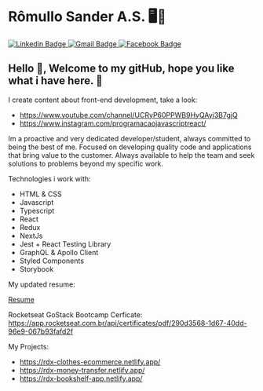 # Rômullo Sander A.S. 🖥🚀

<a target="_blank" href="https://www.linkedin.com/in/r%C3%B4mullo-sander-27491795/">
  <img alt="Linkedin Badge" src="https://img.shields.io/badge/-Rômullo%20Sander-blue?style=flat-square&logo=Linkedin&logoColor=white&link=https://www.linkedin.com/in/eliasgcf/"/>
</a>
<a target="_blank" href="mailto:romullo_sas@outlook.com">
  <img alt="Gmail Badge" src="https://img.shields.io/badge/-romullo_sas@outlook.com-c14438?style=flat-square&logo=Gmail&logoColor=white&link=mailto:romullo_sas@outlook.com"/>
</a>

<a target="_blank" href="https://www.facebook.com/romullo.sas/">
  <img alt="Facebook Badge" src="https://img.shields.io/badge/-Rômullo%20Sander-blue?style=flat-square&logo=Facebook&logoColor=white&link=https://www.facebook.com/romullo.sas/"/>
</a>

## Hello 👋, Welcome to my gitHub, hope you like what i have here. 🙂

I create content about front-end development, take a look:
* https://www.youtube.com/channel/UCRyP60PPWB9HyQAyi3B7gjQ
* https://www.instagram.com/programacaojavascriptreact/

Im a proactive and very dedicated developer/student, always committed to being the best of me. Focused on developing quality code and applications that bring value to the customer. Always available to help the team and seek solutions to problems beyond my specific work.

Technologies i work with:
* HTML & CSS
* Javascript
* Typescript
* React
* Redux
* NextJs
* Jest + React Testing Library
* GraphQL & Apollo Client
* Styled Components
* Storybook

My updated resume:

<a target="_blank" href="https://drive.google.com/drive/folders/1oxgICJWXkRrwZEu_E-T7hiSmY1vsY-EA?usp=sharing">
  Resume
</a>




Rocketseat GoStack Bootcamp Cerficate:
https://app.rocketseat.com.br/api/certificates/pdf/290d3568-1d67-40dd-96e9-067b93fafd2f

My Projects:

* https://rdx-clothes-ecommerce.netlify.app/
* https://rdx-money-transfer.netlify.app/
* https://rdx-bookshelf-app.netlify.app/

